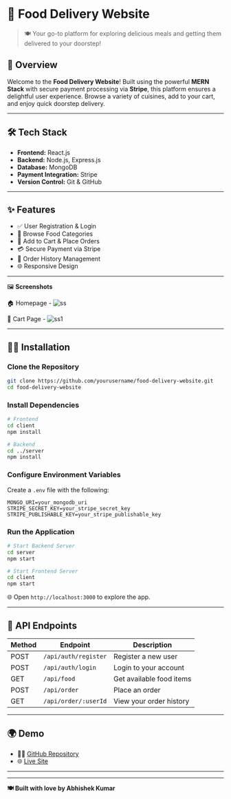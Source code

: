 # 🍔 **Food Delivery Website**

> 🍽️ Your go-to platform for exploring delicious meals and getting them delivered to your doorstep!



## 🚀 **Overview**
Welcome to the **Food Delivery Website**! Built using the powerful **MERN Stack** with secure payment processing via **Stripe**, this platform ensures a delightful user experience. Browse a variety of cuisines, add to your cart, and enjoy quick doorstep delivery.

---

## 🛠️ **Tech Stack**
- **Frontend:** React.js
- **Backend:** Node.js, Express.js
- **Database:** MongoDB
- **Payment Integration:** Stripe
- **Version Control:** Git & GitHub

---

## ✨ **Features**
- ✅ User Registration & Login
- 🍕 Browse Food Categories
- 🛒 Add to Cart & Place Orders
- 💳 Secure Payment via Stripe
- 📜 Order History Management
- 🌐 Responsive Design


---

🖼️ **Screenshots** 

🏠 Homepage - ![ss](https://github.com/user-attachments/assets/f1026a1b-8d55-493b-abe8-6ac9ddca4760)

🛒 Cart Page - ![ss1](https://github.com/user-attachments/assets/03e6feb9-9756-403b-8dc2-4f27d1ff7984)


---

## 🧑‍💻 **Installation**

### Clone the Repository
```bash
git clone https://github.com/yourusername/food-delivery-website.git
cd food-delivery-website
```

### Install Dependencies
```bash
# Frontend
cd client
npm install

# Backend
cd ../server
npm install
```

### Configure Environment Variables
Create a `.env` file with the following:
```env
MONGO_URI=your_mongodb_uri
STRIPE_SECRET_KEY=your_stripe_secret_key
STRIPE_PUBLISHABLE_KEY=your_stripe_publishable_key
```

### Run the Application
```bash
# Start Backend Server
cd server
npm start

# Start Frontend Server
cd client
npm start
```

🌐 Open `http://localhost:3000` to explore the app.

---

## 📡 **API Endpoints**
| Method | Endpoint               | Description               |
|---------|------------------------|---------------------------|
| POST    | `/api/auth/register`   | Register a new user       |
| POST    | `/api/auth/login`      | Login to your account     |
| GET     | `/api/food`            | Get available food items  |
| POST    | `/api/order`           | Place an order            |
| GET     | `/api/order/:userId`   | View your order history   |

---

## 🌍 **Demo**
- 🧑‍💻 [GitHub Repository](https://github.com/yourusername/food-delivery-website)
- 🌐 [Live Site](https://biteclub.onrender.com/)

---


---

**🍽️ Built with love by Abhishek Kumar**

